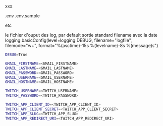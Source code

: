xxx

.env
.env.sample

etc

le fichier d'ouput des log, par default sortie standard
filename avec la date
logging.basicConfig(level=logging.DEBUG, filename="logfile", filemode="w+", format="%(asctime)-15s %(levelname)-8s %(message)s")

```bash
DEBUG=True

GMAIL_FIRSTNAME=<GMAIL_FIRSTNAME>
GMAIL_LASTNAME=<GMAIL_LASTNAME>
GMAIL_PASSWORD=<GMAIL_PASSWORD>
GMAIL_USERNAME=<GMAIL_USERNAME>
GMAIL_HOSTNAME=<GMAIL_HOSTNAME>

TWITCH_USERNAME=<TWITCH_USERNAME>
TWITCH_PASSWORD=<TWITCH_PASSWORD>

TWITCH_APP_CLIENT_ID=<TWITCH_APP_CLIENT_ID>
TWITCH_APP_CLIENT_SECRET=<TWITCH_APP_CLIENT_SECRET>
TWITCH_APP_SLUG=<TWITCH_APP_SLUG>
TWITCH_APP_REDIRECT_URI=<TWITCH_APP_REDIRECT_URI>
```